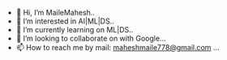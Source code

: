 - 👋 Hi, I’m MaileMahesh..
- 👀 I’m interested in AI|ML|DS..
- 🌱 I’m currently learning on ML|DS..
- 💞️ I’m looking to collaborate on with Google...
- 📫 How to reach me by mail: maheshmaile778@gmail.com  ...

<!---
MaileMahesh/MaileMahesh is a ✨ special ✨ repository because its `README.md` (this file) appears on your GitHub profile.
You can click the Preview link to take a look at your changes.
--->
